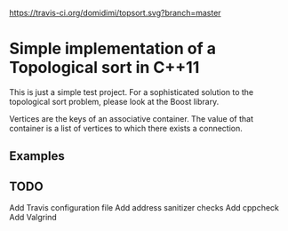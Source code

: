 https://travis-ci.org/domidimi/topsort.svg?branch=master

# Simple implementation of a Topological sort in C++11

This is just a simple test project.
For a sophisticated solution to the topological sort problem, please look at the
Boost library.

Vertices are the keys of an associative container. The value of that container
is a list of vertices to which there exists a connection.

## Examples

## TODO
Add Travis configuration file
Add address sanitizer checks
Add cppcheck
Add Valgrind
